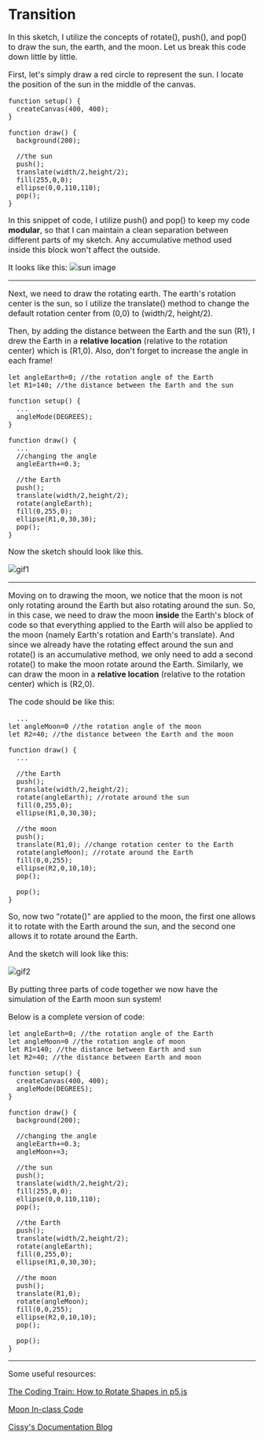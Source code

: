 # Transition 

<font size="3">In this sketch, I utilize the concepts of rotate(), push(), and pop() to draw the sun, the earth, and the moon. Let us break this code down little by little.

First, let's simply draw a red circle to represent the sun. I locate the position of the sun in the middle of the canvas. 
```
function setup() {
  createCanvas(400, 400);
}

function draw() {
  background(200);

  //the sun
  push();
  translate(width/2,height/2);
  fill(255,0,0);
  ellipse(0,0,110,110);
  pop();
}
```
In this snippet of code, I utilize push() and pop() to keep my code **modular**, so that I can maintain a clean separation between different parts of my sketch. Any accumulative method used inside this block won't affect the outside. 

It looks like this:
![sun image](assets/sun.png)

---
Next, we need to draw the rotating earth. The earth's rotation center is the sun, so I utilize the translate() method to change the default rotation center from (0,0) to (width/2, height/2). 

Then, by adding the distance between the Earth and the sun (R1), I drew the Earth in a **relative location** (relative to the rotation center) which is (R1,0). Also, don't forget to increase the angle in each frame!

```
let angleEarth=0; //the rotation angle of the Earth
let R1=140; //the distance between the Earth and the sun

function setup() {
  ...
  angleMode(DEGREES);
}

function draw() {
  ...
  //changing the angle
  angleEarth+=0.3;

  //the Earth
  push();
  translate(width/2,height/2);
  rotate(angleEarth);
  fill(0,255,0);
  ellipse(R1,0,30,30);
  pop();
}
```
Now the sketch should look like this.

![gif1](assets/1gif.gif)

---
Moving on to drawing the moon, we notice that the moon is not only rotating around the Earth but also rotating around the sun. So, in this case, we need to draw the moon **inside** the Earth's block of code so that everything applied to the Earth will also be applied to the moon (namely Earth's rotation and Earth's translate). And since we already have the rotating effect around the sun and rotate() is an accumulative method, we only need to add a second rotate() to make the moon rotate around the Earth. Similarly, we can draw the moon in a **relative location** (relative to the rotation center) which is (R2,0).

The code should be like this:

```
  ...
let angleMoon=0 //the rotation angle of the moon
let R2=40; //the distance between the Earth and the moon

function draw() {
  ...
  
  //the Earth
  push();
  translate(width/2,height/2);
  rotate(angleEarth); //rotate around the sun
  fill(0,255,0);
  ellipse(R1,0,30,30);
  
  //the moon
  push();
  translate(R1,0); //change rotation center to the Earth
  rotate(angleMoon); //rotate around the Earth
  fill(0,0,255);
  ellipse(R2,0,10,10);
  pop();
  
  pop();
}

``` 

So, now two "rotate()" are applied to the moon, the first one allows it to rotate with the Earth around the sun, and the second one allows it to rotate around the Earth. 

And the sketch will look like this:

![gif2](assets/2gif.gif)

By putting three parts of code together we now have the simulation of the Earth moon sun system!

Below is a complete version of code:
```
let angleEarth=0; //the rotation angle of the Earth
let angleMoon=0 //the rotation angle of moon
let R1=140; //the distance between Earth and sun
let R2=40; //the distance between Earth and moon

function setup() {
  createCanvas(400, 400);
  angleMode(DEGREES);
}

function draw() {
  background(200);
  
  //changing the angle
  angleEarth+=0.3;
  angleMoon+=3;
  
  //the sun
  push();
  translate(width/2,height/2);
  fill(255,0,0);
  ellipse(0,0,110,110);
  pop();
  
  //the Earth
  push();
  translate(width/2,height/2);
  rotate(angleEarth);
  fill(0,255,0);
  ellipse(R1,0,30,30);
  
  //the moon
  push();
  translate(R1,0); 
  rotate(angleMoon);
  fill(0,0,255);
  ellipse(R2,0,10,10);
  pop();
  
  pop();
}
```

---

Some useful resources:

[The Coding Train: How to Rotate Shapes in p5.js ](https://www.youtube.com/watch?v=o9sgjuh-CBM)

[Moon In-class Code ](https://docs.google.com/document/d/1wVgNnDL-d_hH8ji6M8qRQM7UM7lOLXyWpolm_IP2edo/edit?usp=sharing)

[Cissy's Documentation Blog](https://wp.nyu.edu/cissyxie/category/creative-coding-lab/)

</font>





